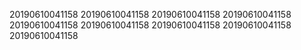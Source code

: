 20190610041158
20190610041158
20190610041158
20190610041158
20190610041158
20190610041158
20190610041158
20190610041158
20190610041158

